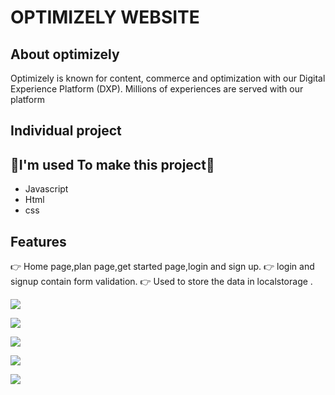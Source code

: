 # OPTIMIZELY WEBSITE

## About optimizely

Optimizely is known for content, commerce and optimization with our Digital Experience Platform (DXP). Millions of experiences are served with our platform

## Individual project

## 💫I'm used To make this project💫

- Javascript
- Html
- css

## Features
👉 Home page,plan page,get started page,login and sign up.
👉 login and signup contain form validation.
👉 Used to store the data in localstorage .



![](https://i.ibb.co/kJ0BCCD/Screen-Shot-2022-12-12-at-8-55-44-PM.png)

![](https://lh3.googleusercontent.com/mw69sHLaoDOPudqgNmR7vnwaXJyE-F7WKQf77W4D8oNNFV_bRvuzwgNnMpNRunjagYQuxUft8-J5UnUIdF1Qr4pyKVeY0jhS6OawKvuWvvvBAPx1na4ZQRItWExnLjhkNU0bPPVxqeXonBfzuUU6XpN5216vF1qxnomw0LQpzQUbwbKoFG50odin01rArekJjlrRqXiorX1qgFZ4yw2KPAU77s0MbJink6YlmpFyNvm_POMBvZ0cl4MYMc6OuGZiMDSOm_xklZqOF-pQhV_XvbIwoEVajb5VjzNHXo2ijLLZ-KnPayisQBq_OG5l0TADIgHl9PN9TdyU8iSt93BpFaQtR-5MilvNpV5xurhu8EzL-HlyVJQohQrjBpgZxNmQFYyiT7ThzLVwhmAL-DD7cpTmw8emh4zpu3rWoE3W_tn1_G4LfqvJ9E3cDoDVmpZlpCe64QbZIM9K0Aw3VmBvkSNJGM649XCVQm8g2XRKgfyKuB4ZKs9sSjPH1rlmSEAaMDT2fUR2emhq3OccuBziJ6XjLJnptpyxyLqmmWY29JpNOKkyQbTh7bxDux4dF3QEEJz7CweMhLRt8h6giNIMrPcIVk-A0jYAcJySSwrE2l4CVFd0HaPY63t7VXUhLPYWtQy4uwFjl1OUI8DLAkLR09yMpOUbJyA4Mrvicilo_hDoAg-wy-6htA3PrKHZfux8yqRSYDP4RBllOI2E0S_RF_QKgme5PvIxu7pbLVuL-xN11lpnCwOet2MrmgyMYARJrb6TQOX8FhwioEiNzWAKWjl4o-kn_C1DhIBQxExCPW1Zcu4RM7I4pUu7uaovv-nlno5AoBuaaDRFngQqx8qDqaBGNhf8LCtbR6bIETtkaCp4CScqTDuqlL2TUbX6brxMnE6J-U4yGQg-UGyGzjQLk45hTVlq9B9_pFoycA7OkEfa6GbWIA=w1314-h821-no?authuser=0)

![](https://lh3.googleusercontent.com/gh08JLvTV3RIwd6AjU2w1HmZ_rbmzGflp0n-VMqGftd3KDB40-m3RxlmWGG6gces66JjedlrOrjY9aXnf5AXr-Bdop6koQQrYcu_Y6IgtDroQD8UAKsdUyy3ol0nYN6Mgdxw-dwjqHgc7w0x7R3GYNEebNdz7RY36apJ9wr-mKLEYwAml8REvHjYzZEcoOY0eSI-FDjgIQCyDIQqvys0MxtTS_IJsHAJumQVbjrbBEWavYz8Hst9nFGe5PTWcXOSLAyM0pwMzD4WNDT78lQiE-_S42OlwCkkDGCeE2z6gw934vsAz_PJQ-_bb3L5YorJKACaR_pAHhSjrsftEGFHBD0EXRwRdRsHbySJTehCRqLSV7Z6Yveu8HdWfZNt7Ekhpd9OClV_A0hErLq9UfB-JQGWLvjDFVsMXcppZm96b1xhzfAE_rTa5h9wRGQTJ76jfsWdlgN_MAHvCHqjSzj4WpSAG6ix4g3zU7mH-g42A3InrXafjzOZefhIwnSZEpiGU57PnGicsHgTEObG-w4pjDsXVA8OlaTag1TXE2bv3ZLMJzftqQ88zHwSvU8PMtYKQfjZXTJq8i1clcN6Fgdhf3RO0t1tn-ZZVq0q0wfDUoIIfJ6KInteQmZ71V841u3yjBfXAEv9aXmKd_Ue0l8RLe0ia1g99OhDfohuM3GIiC1P8mCWU2tS5G9MFVvQd_7mYot8YU3Gv5ReKFWMHRjhj27CyC0o_TfdhBGZc_jfaSruptcOWD5P1cKRp6A403-EipFmlRFHJPDGwYkmEVFg_PAIEu2XbnI28Iswt__xUYOgtKnfQMekVL2A619-j9Kvqw5_xNv2YjiL0BESrt6rHvN_jk_kByYjIKhAApXWryhhA58CvgXng97Ip010GveR4XMsD7nm2qkyvdchCxnmjPhtv-fuMJHSxXy_8EZqenHgYxgvWA=w1314-h821-no?authuser=0)

![](https://lh3.googleusercontent.com/Dim6H78Yi3sRLaF0dv4pldHhJLJ-9n0SYOwJ4gTULIyBpUTL_b33gLaygwFibtP-S9nUtIFcTZBu5Xgf6b1fquyUHjVRkojvyeVTq7665kwcQ_51PX5vvDMdMuFeVZ_Fs3-JfJ5HP37ILz261dLB_YE4utzKI3V9GRGd5XWV-kttHYxmOLFfHB4i3UYFfphIMPuczgcjAfOkn4o33MS0ATc3d3v7uYQ866uJRLBQ4vUZQyYtZ71rYvwb-75iKDEq2rxEhf0wEo7XlJQ7d6kAbCppqAWGgfB0GHfGseZ3y6DiMa3MQaP7vYxBmxd68pFt-nc-PUHwzEIW4MniU3Ag4fWZvj1KF63FhB_qZ6qxWeNHxZfFGJY1Js29STQNhdrq2f9zUkOcnyJK4YmGvUhzlopiZWp96HWjJtArbkQBZ3MUW4QULwcDNo1srNWFJ32V9JrykT_g0M3xNXC9He4QPrp0SxGKFHPpYXN19VipCliAC3UoJHjYNPSza7cTomf357eBg-qLkhSum6-fieeye2QHHFGh8QrOPlMcFTQHBNmwrrweI4QVdXqaKTMCGZ0QJu1uBQ9TcYNURvJEupIgktlmy0AyU4Fy9XajX4tFMCUNvcSOBdpqMR4sqHsud7RnNlUVfZrIZPAbOcZHYSpmTedKQnqyMj6JIlDx2pWcPo_eVNMmsiaCQ-_NdFWHeL3bXD8x-75tsUHxO8ELR1hh7pRIK8gOLJEnwIkPKaWNcTeZYd7ruwq6odnSvbvcbUCvxB1EsFXHonBe8E460sdXbsDRUIhK_ubxoIF1Kmx4KszTE7AZyZ-zJ4IBG7JZut6QFgaeo-Ml7gqYGwuFKADpuzoRjg7ZxCuH2_nVDnEC0NUoeaHUlnEfKS0_X-WX2mQnP5pu7qjlj7IXWsjVLaPzhHyShsp01rUBSjKiX9iLNlFtTuqWeg=w1314-h821-no?authuser=0)

![](https://lh3.googleusercontent.com/9Wld6TVldGlG8lXXvuyusWJoi2Im3GQbVROM2OF0KFDyIauj5TV7k7qanm9618gjceBi6OZydTtI2sXVDsr66lb1o9-R5BcIKeP5VUUYJirVUhojdN7GzRuXEdbSeqG7uVW2VpgPMpCUVJPNKdjaHahIsAXl7zDW0cpUQ9ltssSfeW6ZtnfDy0Tz2NvqeT6yAACogu4xTSU_sbXCkj4rrBEcKQYHMETsaJYlWT-va4R0u_S9nwewV1fiiinEvmKXC_PdfQylRy6OOIIJA9_E0rRAIgCinyd63fFoYVyR9q6aJvCypDPJfr2mCqCmgAGWwNHKp6-0MPa9VcZtaZNMKYdJclGfJWIyhXDDeZAl3qYhUxQDWWGpyTRYKck-n6WgLVjwW3nsjdtZGeLLVIuKmjDxYqDa-JTSeuqzlqcdVY0HQy1CcI93BeAfKN15p3cEZQ6HiZU67TJEu7wqAjNuq4-xmUspzkHTS7s16Yuu4dwlBObANNpRXkghbxq72ypPm5FvraRJYLFdJnjrK0etjXnoSzMbllrmFziV266dMCv9kHSE-k9SCKqlQV5UqGlFSGKnYNN6ANiG5ti5oLNiQmvrR5t6nDI6iqSHv7YYrcb0l4p_-xLH-LAkPhIR6pduoThWU0t6j1SXZSFsrOjm_is2EWGizXM24yrtWDutoKL5UCyMFaBmw-4Gb92Yvy_vYuurn1dwb2LMRNn2yTo-3z8A1Y9CavqHkAfbuyT2Qx5uCAD8TXXVqumt1dhgRria0IlDanpUbjbaAt4em_ERsyUF0XU8kkUJmo-NBA1t_syT-C74wDvfMH_OteM6koLXn1S2hu2nnPrP3oXcwURsw-ss1dqjdD_IxQDxtH8LV9ZnVRUG4vn59q90Rgv6rsZovzu4lNs2VKmmjeiKbJeZsK2lONbfdhyhfJp1aXecfK8LhaYdgA=w1314-h821-no?authuser=0)



